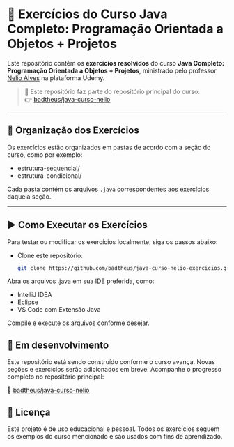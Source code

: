 # 📘 Exercícios do Curso Java Completo: Programação Orientada a Objetos + Projetos

Este repositório contém os **exercícios resolvidos** do curso **Java Completo: Programação Orientada a Objetos + Projetos**, ministrado pelo professor [Nelio Alves](https://www.udemy.com/course/java-curso-completo/) na plataforma Udemy.

> 🔗 Este repositório faz parte do repositório principal do curso:  
> 👉 [badtheus/java-curso-nelio](https://github.com/badtheus/java-curso-nelio)

---

## 📁 Organização dos Exercícios

Os exercícios estão organizados em pastas de acordo com a seção do curso, como por exemplo:  
- estrutura-sequencial/  
- estrutura-condicional/

Cada pasta contém os arquivos `.java` correspondentes aos exercícios daquela seção.

---

## ▶️ Como Executar os Exercícios

Para testar ou modificar os exercícios localmente, siga os passos abaixo:

- Clone este repositório:

  ```bash
  git clone https://github.com/badtheus/java-curso-nelio-exercicios.git

Abra os arquivos .java em sua IDE preferida, como:

- IntelliJ IDEA
- Eclipse
- VS Code com Extensão Java

Compile e execute os arquivos conforme desejar.

## 🚧 Em desenvolvimento
Este repositório está sendo construído conforme o curso avança. Novas seções e exercícios serão adicionados em breve. Acompanhe o progresso completo no repositório principal:

📌 [badtheus/java-curso-nelio](https://github.com/badtheus/java-curso-nelio)

## 📜 Licença
Este projeto é de uso educacional e pessoal. Todos os exercícios seguem os exemplos do curso mencionado e são usados com fins de aprendizado.
